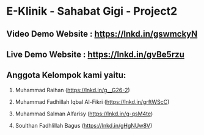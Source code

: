 # E-Klinik - Sahabat Gigi - Project2

## Video Demo Website : https://lnkd.in/gswmckyN
## Live Demo Website : https://lnkd.in/gvBe5rzu

## Anggota Kelompok kami yaitu:
1. Muhammad Raihan (https://lnkd.in/g__G26-2)

2. Muhammad Fadhillah Iqbal Al-Fikri (https://lnkd.in/grftWScC)

3. Muhammad Salman Alfarisy (https://lnkd.in/g-qsM4te)

4. Soulthan Fadhlillah Bagus (https://lnkd.in/gHgNUw8V)
